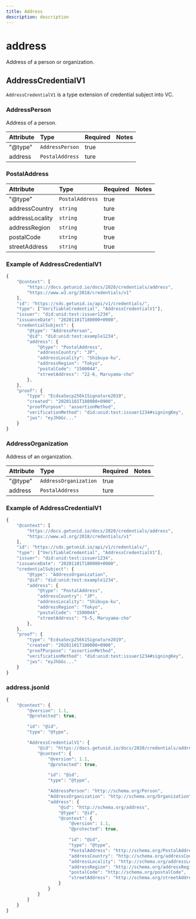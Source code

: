 ```yaml
---
title: Address
description: description
---
```


# address

Address of a person or organization.

## AddressCredentialV1

`AddressCredentialV1` is a type extension of credential subject into VC.

### AddressPerson

Address of a person.

| Attribute | Type | Required | Notes |
| :--- | :--- | :--- | :--- |
| "@type" | `AddressPerson` | true |  |
| address | `PostalAddress` | ture |  |

### PostalAddress

| Attribute | Type | Required | Notes |
| :--- | :--- | :--- | :--- |
| "@type" | `PostalAddress` | true |  |
| addressCountry | `string` | ture |  |
| addressLocality | `string` | true |  |
| addressRegion | `string` | true |  |
| postalCode | `string` | true |  |
| streetAddress | `string` | true |  |

### Example of AddressCredentialV1

```javascript
{
    "@context": [
        "https://docs.getunid.io/docs/2020/credentials/address",
        "https://www.w3.org/2018/credentials/v1"
    ],
    "id": "https://sds.getunid.io/api/v1/credentials/",
    "type": ["VerifiableCredential", "AddressCredentialV1"],
    "issuer": "did:unid:test:issuer1234",
    "issuanceDate": "20201101T180000+0900",
    "credentialSubject": {
        "@type": "AddressPerson",
        "@id": "did:unid:test:example1234",
        "address": {
            "@type": "PostalAddress",
            "addressCountry": "JP",
            "addressLocality": "Shibuya-ku",
            "addressRegion": "Tokyo",
            "postalCode": "1500044",
            "streetAddress": "22-6, Maruyama-cho"
        },
    },
    "proof": {
        "type": "EcdsaSecp256k1Signature2019",
        "created": "20201101T180000+0900",
        "proofPurpose": "assertionMethod",
        "verificationMethod": "did:unid:test:issuer1234#signingKey",
        "jws": "eyJhbGc..."
    }
}
```

### AddressOrganization

Address of an organization.

| Attribute | Type | Required | Notes |
| :--- | :--- | :--- | :--- |
| "@type" | `AddressOrganization` | true |  |
| address | `PostalAddress` | ture |  |

### Example of AddressCredentialV1

```javascript
{
    "@context": [
        "https://docs.getunid.io/docs/2020/credentials/address",
        "https://www.w3.org/2018/credentials/v1"
    ],
    "id": "https://sds.getunid.io/api/v1/credentials/",
    "type": ["VerifiableCredential", "AddressCredentialV1"],
    "issuer": "did:unid:test:issuer1234",
    "issuanceDate": "20201101T180000+0900",
    "credentialSubject": {
        "@type": "AddressOrganization",
        "@id": "did:unid:test:example1234",
        "address": {
            "@type": "PostalAddress",
            "addressCountry": "JP",
            "addressLocality": "Shibuya-ku",
            "addressRegion": "Tokyo",
            "postalCode": "1500044",
            "streetAddress": "5-5, Maruyama-cho"
        },
    },
    "proof": {
        "type": "EcdsaSecp256k1Signature2019",
        "created": "20201101T180000+0900",
        "proofPurpose": "assertionMethod",
        "verificationMethod": "did:unid:test:issuer1234#signingKey",
        "jws": "eyJhbGc..."
    }
}
```

### address.jsonld

```javascript
{
    "@context": {
        "@version": 1.1,
        "@protected": true,

        "id": "@id",
        "type": "@type",

        "AddressCredentialV1": {
            "@id": "https://docs.getunid.io/docs/2020/credentials/address#AddressCredentialV1",
            "@context": {
                "@version": 1.1,
                "@protected": true,

                "id": "@id",
                "type": "@type",

                "AddressPerson": "http://schema.org/Person",
                "AddressOrganization": "http://schema.org/Organization",
                "address": {
                    "@id": "http://schema.org/address",
                    "@type": "@id",
                    "@context": {
                        "@version": 1.1,
                        "@protected": true,

                        "id": "@id",
                        "type": "@type",
                        "PostalAddress": "http://schema.org/PostalAddress",
                        "addressCountry": "http://schema.org/addressCountry",
                        "addressLocality": "http://schema.org/addressLocality",
                        "addressRegion": "http://schema.org/addressRegion",
                        "postalCode": "http://schema.org/postalCode",
                        "streetAddress": "http://schema.org/streetAddress"
                    }
                }
            }
        }
    }
}
```

